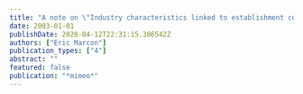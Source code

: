 ```yaml
---
title: "A note on \"Industry characteristics linked to establishment concentrations in nonmetropolitan areas\" confirming the validity of Ellison and Glaeser's index"
date: 2003-01-01
publishDate: 2020-04-12T22:31:15.386542Z
authors: ["Eric Marcon"]
publication_types: ["4"]
abstract: ""
featured: false
publication: "*mimeo*"
---
```


